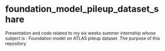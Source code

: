 # foundation_model_pileup_dataset_share
Presentation and code related to my six weeks summer internship whose subject is : Foundation model on ATLAS pileup dataset. The purpose of this repository  
